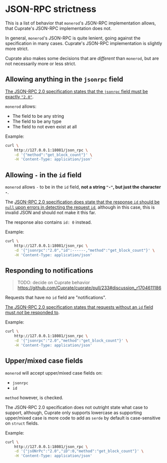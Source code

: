 # JSON-RPC strictness
This is a list of behavior that `monerod`'s JSON-RPC implementation allows, that Cuprate's JSON-RPC implementation does not.

In general, `monerod`'s JSON-RPC is quite lenient, going against the specification in many cases.
Cuprate's JSON-RPC implementation is slightly more strict.

Cuprate also makes some decisions that are _different_ than `monerod`, but are not necessarily more or less strict.

## Allowing anything in the `jsonrpc` field
[The JSON-RPC 2.0 specification states that the `jsonrpc` field must be exactly `"2.0"`](https://www.jsonrpc.org/specification#request_object).

`monerod` allows:
- The field to be any string
- The field to be any type
- The field to not even exist at all

Example:
```bash
curl \
	http://127.0.0.1:18081/json_rpc \
	-d '{"method":"get_block_count"}' \
	-H 'Content-Type: application/json'
```

## Allowing `-` in the `id` field
`monerod` allows `-` to be in the `id` field, **not a string `"-"`, but just the character `-`**.

The [JSON-RPC 2.0 specification does state that the response `id` should be `null` upon errors in detecting the request `id`](https://www.jsonrpc.org/specification#response_object), although in this case, this is invalid JSON and should not make it this far.

The response also contains `id: 0` instead.

Example:
```bash
curl \
	http://127.0.0.1:18081/json_rpc \
	-d '{"jsonrpc":"2.0","id":------,"method":"get_block_count"}' \
	-H 'Content-Type: application/json'

```

## Responding to notifications
> TODO: decide on Cuprate behavior <https://github.com/Cuprate/cuprate/pull/233#discussion_r1704611186>

Requests that have no `id` field are "notifications".

[The JSON-RPC 2.0 specification states that requests without
an `id` field must _not_ be responded to](https://www.jsonrpc.org/specification#notification).

Example:
```bash
curl \
	http://127.0.0.1:18081/json_rpc \
	-d '{"jsonrpc":"2.0","method":"get_block_count"}' \
	-H 'Content-Type: application/json'
```

## Upper/mixed case fields
`monerod` will accept upper/mixed case fields on:
- `jsonrpc`
- `id`

`method` however, is checked.

The JSON-RPC 2.0 specification does not outright state what case to support,
although, Cuprate only supports lowercase as supporting upper/mixed case
is more code to add as `serde` by default is case-sensitive on `struct` fields.

Example:
```bash
curl \
	http://127.0.0.1:18081/json_rpc \
	-d '{"jsONrPc":"2.0","iD":0,"method":"get_block_count"}' \
	-H 'Content-Type: application/json'
```